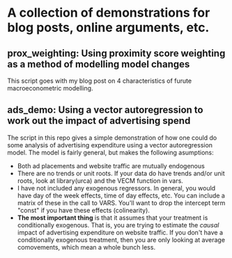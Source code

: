 A collection of demonstrations for blog posts, online arguments, etc.
=====
## prox_weighting: Using proximity score weighting as a method of modelling model changes

This script goes with my blog post on 4 characteristics of furute macroeconometric modelling. 

## ads_demo: Using a vector autoregression to work out the impact of advertising spend


The script in this repo gives a simple demonstration of how one could do some analysis of advertising expenditure using a vector autoregression model. The model is fairly general, but makes the following asumptions:
- Both ad placements and website traffic are mutually endogenous
- There are no trends or unit roots. If your data do have trends and/or unit roots, look at library(urca) and the VECM function in vars.
- I have not included any exogenous regressors. In general, you would have day of the week effects, time of day effects, etc. You can include a matrix of these in the call to VARS. You'll want to drop the intercept term "const" if you have these effects (colinearity). 
- **The most important thing** is that it assumes that your treatment is conditionally exogenous. That is, you are trying to estimate the *causal* impact of advertising expenditure on website traffic. If you don't have a conditionally exogenous treatment, then you are only looking at average comovements, which mean a whole bunch less.


